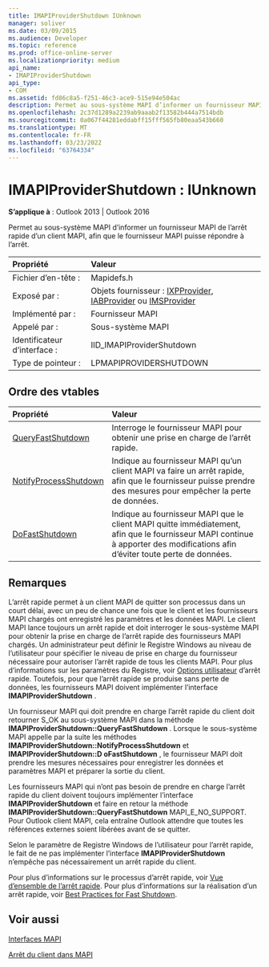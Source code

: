 ```yaml
---
title: IMAPIProviderShutdown IUnknown
manager: soliver
ms.date: 03/09/2015
ms.audience: Developer
ms.topic: reference
ms.prod: office-online-server
ms.localizationpriority: medium
api_name:
- IMAPIProviderShutdown
api_type:
- COM
ms.assetid: fd86c8a5-f251-46c3-ace9-515e94e504ac
description: Permet au sous-système MAPI d’informer un fournisseur MAPI de l’arrêt rapide d’un client MAPI, afin que le fournisseur MAPI puisse répondre à l’arrêt.
ms.openlocfilehash: 2c37d1289a2239ab9aaab2f13582b444a7514bdb
ms.sourcegitcommit: 0a067f44281eddabff15fff565fb80eaa543b660
ms.translationtype: MT
ms.contentlocale: fr-FR
ms.lasthandoff: 03/23/2022
ms.locfileid: "63764334"
---
```

# <a name="imapiprovidershutdown--iunknown"></a>IMAPIProviderShutdown : IUnknown

  
  
**S’applique à** : Outlook 2013 | Outlook 2016 
  
Permet au sous-système MAPI d’informer un fournisseur MAPI de l’arrêt rapide d’un client MAPI, afin que le fournisseur MAPI puisse répondre à l’arrêt.
  
|Propriété |Valeur |
|:-----|:-----|
|Fichier d’en-tête :  <br/> |Mapidefs.h  <br/> |
|Exposé par :  <br/> |Objets fournisseur : [IXPProvider](ixpprovideriunknown.md), [IABProvider](iabprovideriunknown.md) ou [IMSProvider](imsprovideriunknown.md) <br/> |
|Implémenté par :  <br/> |Fournisseur MAPI  <br/> |
|Appelé par :  <br/> |Sous-système MAPI  <br/> |
|Identificateur d’interface :  <br/> |IID_IMAPIProviderShutdown  <br/> |
|Type de pointeur :  <br/> |LPMAPIPROVIDERSHUTDOWN  <br/> |
   
## <a name="vtable-order"></a>Ordre des vtables

|Propriété |Valeur |
|:-----|:-----|
|[QueryFastShutdown](imapiprovidershutdown-queryfastshutdown.md) <br/> |Interroge le fournisseur MAPI pour obtenir une prise en charge de l’arrêt rapide. |
|[NotifyProcessShutdown](imapiprovidershutdown-notifyprocessshutdown.md) <br/> |Indique au fournisseur MAPI qu’un client MAPI va faire un arrêt rapide, afin que le fournisseur puisse prendre des mesures pour empêcher la perte de données. |
|[DoFastShutdown](imapiprovidershutdown-dofastshutdown.md) <br/> |Indique au fournisseur MAPI que le client MAPI quitte immédiatement, afin que le fournisseur MAPI continue à apporter des modifications afin d’éviter toute perte de données. |
   
## <a name="remarks"></a>Remarques

L’arrêt rapide permet à un client MAPI de quitter son processus dans un court délai, avec un peu de chance une fois que le client et les fournisseurs MAPI chargés ont enregistré les paramètres et les données MAPI. Le client MAPI lance toujours un arrêt rapide et doit interroger le sous-système MAPI pour obtenir la prise en charge de l’arrêt rapide des fournisseurs MAPI chargés. Un administrateur peut définir le Registre Windows au niveau de l’utilisateur pour spécifier le niveau de prise en charge du fournisseur nécessaire pour autoriser l’arrêt rapide de tous les clients MAPI. Pour plus d’informations sur les paramètres du Registre, voir [Options utilisateur](fast-shutdown-user-options.md) d’arrêt rapide. Toutefois, pour que l’arrêt rapide se produise sans perte de données, les fournisseurs MAPI doivent implémenter l’interface **IMAPIProviderShutdown** . 
  
Un fournisseur MAPI qui doit prendre en charge l’arrêt rapide du client doit retourner S_OK au sous-système MAPI dans la méthode **IMAPIProviderShutdown::QueryFastShutdown** . Lorsque le sous-système MAPI appelle par la suite les méthodes **IMAPIProviderShutdown::NotifyProcessShutdown** et **IMAPIProviderShutdown::D oFastShutdown** , le fournisseur MAPI doit prendre les mesures nécessaires pour enregistrer les données et paramètres MAPI et préparer la sortie du client. 
  
Les fournisseurs MAPI qui n’ont pas besoin de prendre en charge l’arrêt rapide du client doivent toujours implémenter l’interface **IMAPIProviderShutdown** et faire en retour la méthode **IMAPIProviderShutdown::QueryFastShutdown** MAPI_E_NO_SUPPORT. Pour Outlook client MAPI, cela entraîne Outlook attendre que toutes les références externes soient libérées avant de se quitter. 
  
Selon le paramètre de Registre Windows de l’utilisateur pour l’arrêt rapide, le fait de ne pas implémenter l’interface **IMAPIProviderShutdown** n’empêche pas nécessairement un arrêt rapide du client. 
  
Pour plus d’informations sur le processus d’arrêt rapide, voir [Vue d’ensemble de l’arrêt rapide](fast-shutdown-overview.md). Pour plus d’informations sur la réalisation d’un arrêt rapide, voir [Best Practices for Fast Shutdown](best-practices-for-fast-shutdown.md).
  
## <a name="see-also"></a>Voir aussi



[Interfaces MAPI](mapi-interfaces.md)
  
[Arrêt du client dans MAPI](client-shutdown-in-mapi.md)

